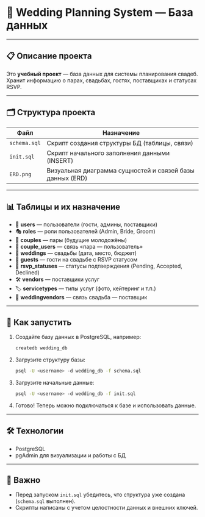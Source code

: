 # 💍 Wedding Planning System — База данных

---

## 📋 Описание проекта

Это **учебный проект** — база данных для системы планирования свадеб.
Хранит информацию о парах, свадьбах, гостях, поставщиках и статусах RSVP.

---

## 🗂 Структура проекта

| Файл         | Назначение                                    |
| ------------ | --------------------------------------------- |
| `schema.sql` | Скрипт создания структуры БД (таблицы, связи) |
| `init.sql`   | Скрипт начального заполнения данными (INSERT) |
| `ERD.png`    | Визуальная диаграмма сущностей и связей базы данных (ERD) |

---

## 📊 Таблицы и их назначение

* 👤 **users** — пользователи (гости, админы, поставщики)
* 🎭 **roles** — роли пользователей (Admin, Bride, Groom)
* 💑 **couples** — пары (будущие молодожёны)
* 🔗 **couple\_users** — связь «пара — пользователь»
* 💒 **weddings** — свадьбы (дата, место, бюджет)
* 🎉 **guests** — гости на свадьбе с RSVP статусом
* 📨 **rsvp\_statuses** — статусы подтверждения (Pending, Accepted, Declined)
* 🛠 **vendors** — поставщики услуг
* 🏷 **servicetypes** — типы услуг (фото, кейтеринг и т.п.)
* 🔄 **weddingvendors** — связь свадьба — поставщик

---

## 🚀 Как запустить

1. Создайте базу данных в PostgreSQL, например:

   ```bash
   createdb wedding_db
   ```

2. Загрузите структуру базы:

   ```bash
   psql -U <username> -d wedding_db -f schema.sql
   ```

3. Загрузите начальные данные:

   ```bash
   psql -U <username> -d wedding_db -f init.sql
   ```

4. Готово! Теперь можно подключаться к базе и использовать данные.

---

## 🛠 Технологии

* PostgreSQL
* pgAdmin для визуализации и работы с БД

---

## 📌 Важно

* Перед запуском `init.sql` убедитесь, что структура уже создана (`schema.sql` выполнен).
* Скрипты написаны с учетом целостности данных и внешних ключей.


